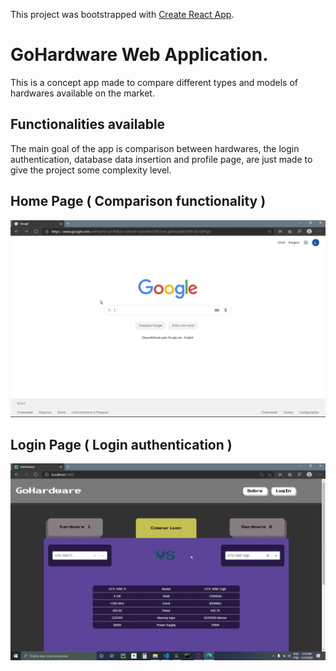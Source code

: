 This project was bootstrapped with [Create React App](https://github.com/facebook/create-react-app).

# GoHardware Web Application.

This is a concept app made to compare different types and models of hardwares available on the market.

## Functionalities available

The main goal of the app is comparison between hardwares, the login authentication, database data insertion and profile page, are just made to give the project some complexity level.

## Home Page ( Comparison functionality )

<img src = 'frontend/src/assets/home.gif' />

## Login Page ( Login authentication )

<img src = 'frontend/src/assets/login.gif' />

